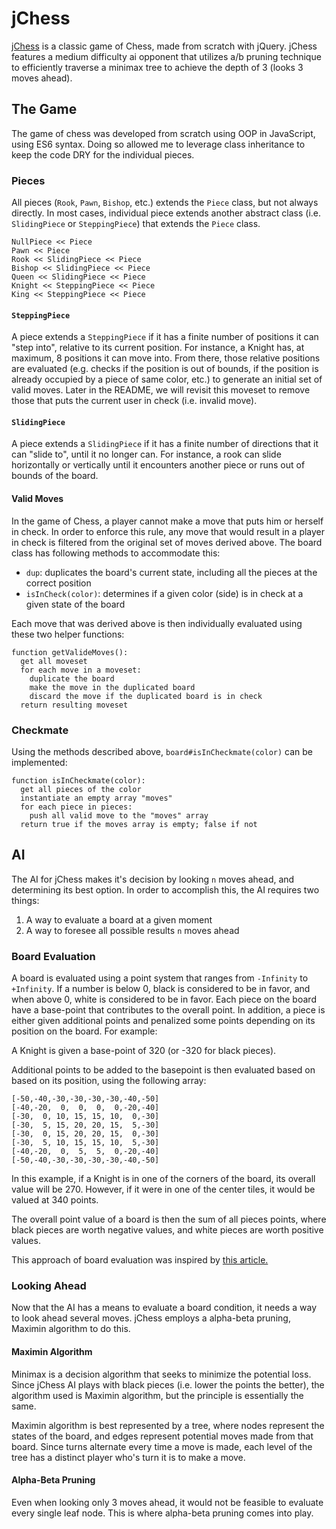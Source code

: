 # jChess

[jChess](http://www.timkwak.com/jChess) is a classic game of Chess, made from scratch with jQuery. jChess features a medium difficulty ai opponent that utilizes a/b pruning technique to efficiently traverse a minimax tree to achieve the depth of 3 (looks 3 moves ahead).

## The Game

The game of chess was developed from scratch using OOP in JavaScript, using ES6 syntax. Doing so allowed me to leverage class inheritance to keep the code DRY for the individual pieces.

### Pieces

All pieces (`Rook`, `Pawn`, `Bishop`, etc.) extends the `Piece` class, but not always directly. In most cases, individual piece extends another abstract class (i.e. `SlidingPiece` or `SteppingPiece`) that extends the `Piece` class.

```
NullPiece << Piece
Pawn << Piece
Rook << SlidingPiece << Piece
Bishop << SlidingPiece << Piece
Queen << SlidingPiece << Piece
Knight << SteppingPiece << Piece
King << SteppingPiece << Piece
```

#### `SteppingPiece`
A piece extends a `SteppingPiece` if it has a finite number of positions it can "step into", relative to its current position. For instance, a Knight has, at maximum, 8 positions it can move into. From there, those relative positions are evaluated (e.g. checks if the position is out of bounds, if the position is already occupied by a piece of same color, etc.) to generate an initial set of valid moves. Later in the README, we will revisit this moveset to remove those that puts the current user in check (i.e. invalid move).

#### `SlidingPiece`
A piece extends a `SlidingPiece` if it has a finite number of directions that it can "slide to", until it no longer can. For instance, a rook can slide horizontally or vertically until it encounters another piece or runs out of bounds of the board.

#### Valid Moves
In the game of Chess, a player cannot make a move that puts him or herself in check. In order to enforce this rule, any move that would result in a player in check is filtered from the original set of moves derived above. The board class has following methods to accommodate this:

* `dup`: duplicates the board's current state, including all the pieces at the correct position
* `isInCheck(color)`: determines if a given color (side) is in check at a given state of the board

Each move that was derived above is then individually evaluated using these two helper functions:

```
function getValideMoves():
  get all moveset
  for each move in a moveset:
    duplicate the board
    make the move in the duplicated board
    discard the move if the duplicated board is in check
  return resulting moveset
```

### Checkmate
Using the methods described above, `board#isInCheckmate(color)` can be implemented:

```
function isInCheckmate(color):
  get all pieces of the color
  instantiate an empty array "moves"
  for each piece in pieces:
    push all valid move to the "moves" array
  return true if the moves array is empty; false if not
```

## AI
The AI for jChess makes it's decision by looking `n` moves ahead, and determining its best option. In order to accomplish this, the AI requires two things:

1. A way to evaluate a board at a given moment
2. A way to foresee all possible results `n` moves ahead

### Board Evaluation

A board is evaluated using a point system that ranges from `-Infinity` to `+Infinity`. If a number is below 0, black is considered to be in favor, and when above 0, white is considered to be in favor. Each piece on the board have a base-point that contributes to the overall point. In addition, a piece is either given additional points and penalized some points depending on its position on the board. For example:

A Knight is given a base-point of 320 (or -320 for black pieces).

Additional points to be added to the basepoint is then evaluated based on based on its position, using the following array:
```
[-50,-40,-30,-30,-30,-30,-40,-50]
[-40,-20,  0,  0,  0,  0,-20,-40]
[-30,  0, 10, 15, 15, 10,  0,-30]
[-30,  5, 15, 20, 20, 15,  5,-30]
[-30,  0, 15, 20, 20, 15,  0,-30]
[-30,  5, 10, 15, 15, 10,  5,-30]
[-40,-20,  0,  5,  5,  0,-20,-40]
[-50,-40,-30,-30,-30,-30,-40,-50]
```
In this example, if a Knight is in one of the corners of the board, its overall value will be 270. However, if it were in one of the center tiles, it would be valued at 340 points.

The overall point value of a board is then the sum of all pieces points, where black pieces are worth negative values, and white pieces are worth positive values.

This approach of board evaluation was inspired by [this article.](https://chessprogramming.wikispaces.com/Simplified+evaluation+function?responseToken=cda81a4b2d19165b82279fd17e7f048d)

### Looking Ahead

Now that the AI has a means to evaluate a board condition, it needs a way to look ahead several moves. jChess employs a alpha-beta pruning, Maximin algorithm to do this.

#### Maximin Algorithm

Minimax is a decision algorithm that seeks to minimize the potential loss. Since jChess AI plays with black pieces (i.e. lower the points the better), the algorithm used is Maximin algorithm, but the principle is essentially the same.

Maximin algorithm is best represented by a tree, where nodes represent the states of the board, and edges represent potential moves made from that board. Since turns alternate every time a move is made, each level of the tree has a distinct player who's turn it is to make a move.


#### Alpha-Beta Pruning

Even when looking only 3 moves ahead, it would not be feasible to evaluate every single leaf node. This is where alpha-beta pruning comes into play.
